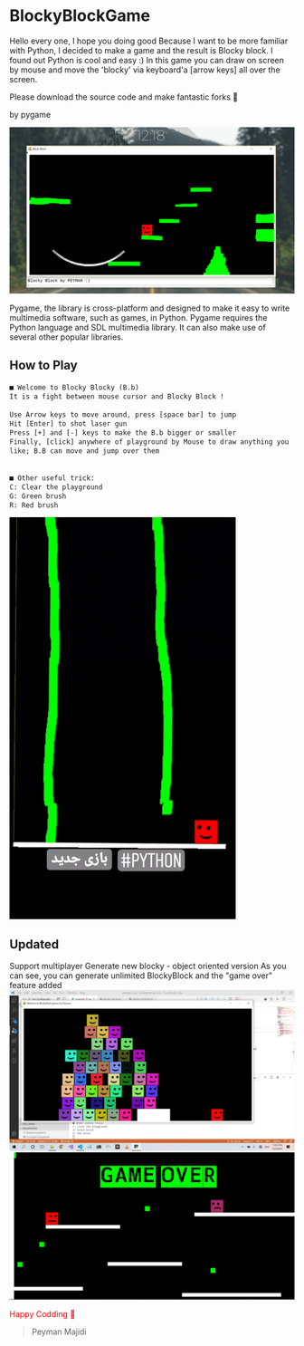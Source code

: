 # BlockyBlockGame
Hello every one, I hope you doing good
Because I want to be more familiar with Python, I decided to make a game 
and the result is Blocky block.
I found out Python is cool and easy :)
In this game you can draw on screen by mouse and move the 'blocky' via keyboard'a [arrow keys] all over the screen.

Please download the source code and make fantastic forks 🍴

by pygame

![Shot](original.png)


Pygame, the library is cross-platform and designed to make it easy to write multimedia software, such as games, in Python. Pygame requires the Python language and SDL multimedia library. It can also make use of several other popular libraries.



## How to Play
    ■ Welcome to Blocky Blocky (B.b)
    It is a fight between mouse cursor and Blocky Block !

    Use Arrow keys to move around, press [space bar] to jump
    Hit [Enter] to shot laser gun
    Press [+] and [-] keys to make the B.b bigger or smaller
    Finally, [click] anywhere of playground by Mouse to draw anything you like; B.B can move and jump over them


    ■ Other useful trick:
    C: Clear the playground
    G: Green brush
    R: Red brush


![Gif Preview](GamePreview.gif)




## Updated
Support multiplayer
Generate new blocky - object oriented version
As you can see, you can generate unlimited BlockyBlock
and the "game over" feature added
![Multi Preview](multiplayer.png)
![Multi Preview](game_over.png)





<span style="color:red">Happy Codding 🍓</span>

> Peyman Majidi 
